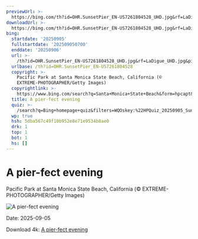 ```yaml
---
previewUrl: >-
  https://bing.com/th?id=OHR.SunsetPier_EN-US7261804528_UHD.jpg&rf=LaDigue_UHD.jpg&pid=hp&w=1024&h=576&rs=1&c=4
downloadUrl: >-
  https://bing.com/th?id=OHR.SunsetPier_EN-US7261804528_UHD.jpg&rf=LaDigue_UHD.jpg&pid=hp&w=3840&h=2160&rs=1&c=4
bing:
  startdate: '20250905'
  fullstartdate: '202509050700'
  enddate: '20250906'
  url: >-
    /th?id=OHR.SunsetPier_EN-US7261804528_UHD.jpg&rf=LaDigue_UHD.jpg&pid=hp&w=3840&h=2160&rs=1&c=4
  urlbase: /th?id=OHR.SunsetPier_EN-US7261804528
  copyright: >-
    Pacific Park at Santa Monica State Beach, California (©
    EXTREME-PHOTOGRAPHER/Getty Images)
  copyrightlink: >-
    https://www.bing.com/search?q=Santa+Monica+State+Beach&form=hpcapt&filters=HpDate%3a%2220250905_0700%22
  title: A pier-fect evening
  quiz: >-
    /search?q=Bing+homepage+quiz&filters=WQOskey:%22HPQuiz_20250905_SunsetPier%22&FORM=HPQUIZ
  wp: true
  hsh: 5dba567c49f10b952e8e71e9534b8ae0
  drk: 1
  top: 1
  bot: 1
  hs: []
---
```

# A pier-fect evening

Pacific Park at Santa Monica State Beach, California (© EXTREME-PHOTOGRAPHER/Getty Images)

![A pier-fect evening](https://bing.com/th?id=OHR.SunsetPier_EN-US7261804528_UHD.jpg&rf=LaDigue_UHD.jpg&pid=hp&w=1024&h=576&rs=1&c=4)

Date: 2025-09-05

Download 4k: [A pier-fect evening](https://bing.com/th?id=OHR.SunsetPier_EN-US7261804528_UHD.jpg&rf=LaDigue_UHD.jpg&pid=hp&w=3840&h=2160&rs=1&c=4)
